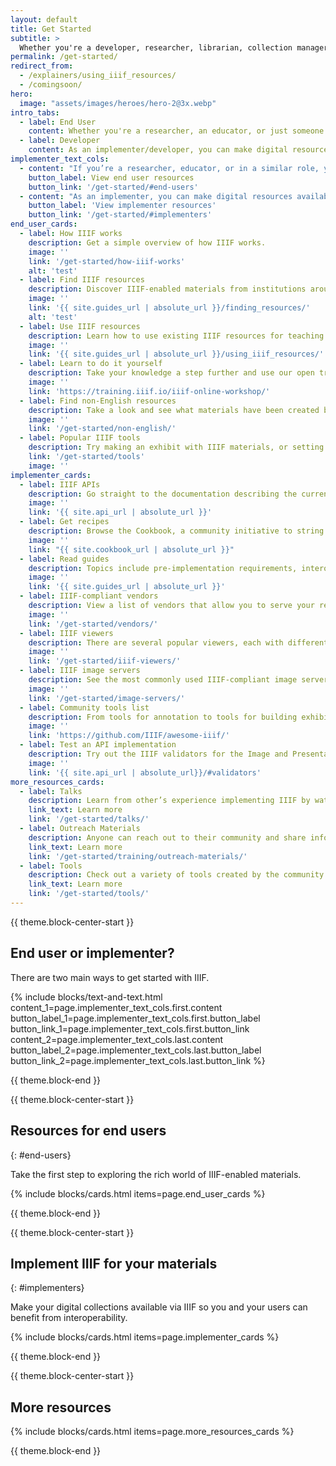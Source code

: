```yaml
---
layout: default
title: Get Started
subtitle: >
  Whether you're a developer, researcher, librarian, collection manager, or someone else, your work with digital collections can benefit from IIIF technology and tools.
permalink: /get-started/
redirect_from:
  - /explainers/using_iiif_resources/
  - /comingsoon/
hero:
  image: "assets/images/heroes/hero-2@3x.webp"
intro_tabs:
  - label: End User
    content: Whether you're a researcher, an educator, or just someone exploring the possibilities, IIIF makes your life easier when it comes to working with digital collections.
  - label: Developer
    content: As an implementer/developer, you can make digital resources available on the web using IIIF.
implementer_text_cols:
  - content: "If you’re a researcher, educator, or in a similar role, you are likely an end user, and you can use IIIF resources already hosted on the Web by someone else--all without having to learn to code."
    button_label: View end user resources
    button_link: '/get-started/#end-users'
  - content: "As an implementer, you can make digital resources available on the Web via IIIF using a variety of products, tools, and resources. Coding skills may or may not be required."
    button_label: 'View implementer resources'
    button_link: '/get-started/#implementers'
end_user_cards:
  - label: How IIIF works
    description: Get a simple overview of how IIIF works.
    image: ''
    link: '/get-started/how-iiif-works'
    alt: 'test'
  - label: Find IIIF resources
    description: Discover IIIF-enabled materials from institutions around the world.
    image: ''
    link: '{{ site.guides_url | absolute_url }}/finding_resources/'
    alt: 'test'
  - label: Use IIIF resources
    description: Learn how to use existing IIIF resources for teaching and research.
    image: ''
    link: '{{ site.guides_url | absolute_url }}/using_iiif_resources/'
  - label: Learn to do it yourself
    description: Take your knowledge a step further and use our open training materials to learn hands-on how resources are made available via IIIF.
    image: ''
    link: 'https://training.iiif.io/iiif-online-workshop/'
  - label: Find non-English resources
    description: Take a look and see what materials have been created by the IIIF Community in a variety of languages.
    image: ''
    link: '/get-started/non-english/'
  - label: Popular IIIF tools
    description: Try making an exhibit with IIIF materials, or setting up a crowd-sourcing project.
    link: '/get-started/tools'
    image: ''
implementer_cards:
  - label: IIIF APIs
    description: Go straight to the documentation describing the current and draft specifications.
    image: ''
    link: '{{ site.api_url | absolute_url }}'
  - label: Get recipes
    description: Browse the Cookbook, a community initiative to string together commonly used functions into code “recipes” that can be easily reused.
    image: ''
    link: "{{ site.cookbook_url | absolute_url }}"
  - label: Read guides
    description: Topics include pre-implementation requirements, interoperability best practices, UX best practices, and more.
    image: ''
    link: '{{ site.guides_url | absolute_url }}'
  - label: IIIF-compliant vendors
    description: View a list of vendors that allow you to serve your resources via IIIF without building your own ecosystem.
    image: ''
    link: '/get-started/vendors/'
  - label: IIIF viewers
    description: There are several popular viewers, each with different capabilities.
    image: ''
    link: '/get-started/iiif-viewers/'
  - label: IIIF image servers
    description: See the most commonly used IIIF-compliant image servers.
    image: ''
    link: '/get-started/image-servers/'
  - label: Community tools list
    description: From tools for annotation to tools for building exhibits, see the best of what’s available to you and benefit from the work of others on the IIIF-Awesome list. (External link)
    image: ''
    link: 'https://github.com/IIIF/awesome-iiif/'
  - label: Test an API implementation
    description: Try out the IIIF validators for the Image and Presentation APIs.
    image: ''
    link: '{{ site.api_url | absolute_url}}/#validators'
more_resources_cards:
  - label: Talks
    description: Learn from other’s experience implementing IIIF by watching conference presentations.
    link_text: Learn more
    link: '/get-started/talks/'
  - label: Outreach Materials
    description: Anyone can reach out to their community and share information about IIIF. We’ve created some materials to make that easier.
    link_text: Learn more
    link: '/get-started/training/outreach-materials/'
  - label: Tools
    description: Check out a variety of tools created by the community.
    link_text: Learn more
    link: '/get-started/tools/'
---
```


{{ theme.block-center-start }}


## End user or implementer?

There are two main ways to get started with IIIF.

{% include blocks/text-and-text.html   
    content_1=page.implementer_text_cols.first.content
    button_label_1=page.implementer_text_cols.first.button_label
    button_link_1=page.implementer_text_cols.first.button_link
    content_2=page.implementer_text_cols.last.content
    button_label_2=page.implementer_text_cols.last.button_label
    button_link_2=page.implementer_text_cols.last.button_link %}

{{ theme.block-end }}


{{ theme.block-center-start }}

## Resources for end users
{: #end-users}

Take the first step to exploring the rich world of IIIF-enabled materials.

{% include blocks/cards.html items=page.end_user_cards %}

{{ theme.block-end }}


{{ theme.block-center-start }}

<a name='implementers'></a>
## Implement IIIF for your materials
{: #implementers}

Make your digital collections available via IIIF so you and your users can benefit from interoperability.

{% include blocks/cards.html items=page.implementer_cards %}

{{ theme.block-end }}

{{ theme.block-center-start }}

## More resources

{% include blocks/cards.html items=page.more_resources_cards %}

{{ theme.block-end }}

